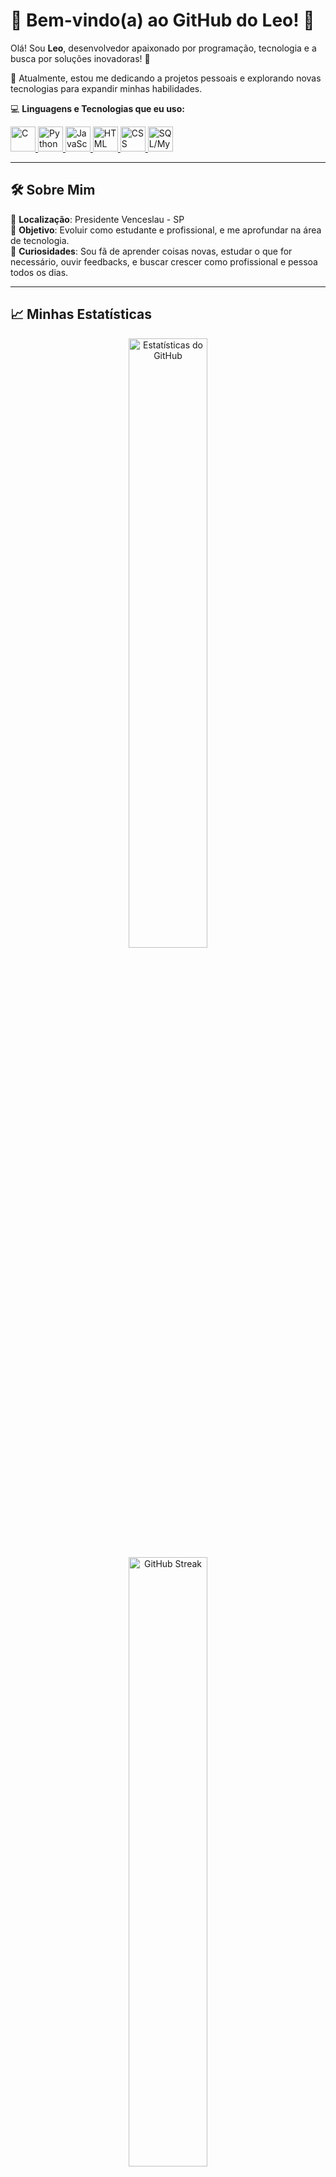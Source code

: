 # 🌟 Bem-vindo(a) ao GitHub do Leo! 🌟

Olá! Sou **Leo**, desenvolvedor apaixonado por programação, tecnologia e a busca por soluções inovadoras! 🚀

🔭 Atualmente, estou me dedicando a projetos pessoais e explorando novas tecnologias para expandir minhas habilidades.  

💻 **Linguagens e Tecnologias que eu uso:**  

<p align="left">
  <a href="https://devdocs.io/c/" target="_blank" title="C">
    <img src="https://cdn.jsdelivr.net/gh/devicons/devicon/icons/c/c-original.svg" alt="C" width="40" height="40"/>
  </a>
  <a href="https://www.python.org/" target="_blank" title="Python">
    <img src="https://cdn.jsdelivr.net/gh/devicons/devicon/icons/python/python-original.svg" alt="Python" width="40" height="40"/>
  </a>
  <a href="https://developer.mozilla.org/en-US/docs/Web/JavaScript" target="_blank" title="JavaScript">
    <img src="https://cdn.jsdelivr.net/gh/devicons/devicon/icons/javascript/javascript-original.svg" alt="JavaScript" width="40" height="40"/>
  </a>
  <a href="https://developer.mozilla.org/en-US/docs/Web/HTML" target="_blank" title="HTML">
    <img src="https://cdn.jsdelivr.net/gh/devicons/devicon/icons/html5/html5-original.svg" alt="HTML" width="40" height="40"/>
  </a>
  <a href="https://developer.mozilla.org/en-US/docs/Web/CSS" target="_blank" title="CSS">
    <img src="https://cdn.jsdelivr.net/gh/devicons/devicon/icons/css3/css3-original.svg" alt="CSS" width="40" height="40"/>
  </a>
  <a href="https://www.mysql.com/" target="_blank" title="SQL/MySQL">
    <img src="https://cdn.jsdelivr.net/gh/devicons/devicon/icons/mysql/mysql-original.svg" alt="SQL/MySQL" width="40" height="40"/>
  </a>
</p>

---

## 🛠️ Sobre Mim

📍 **Localização**: Presidente Venceslau - SP  
🎯 **Objetivo**: Evoluir como estudante e profissional, e me aprofundar na área de tecnologia.  
📖 **Curiosidades**: Sou fã de aprender coisas novas, estudar o que for necessário, ouvir feedbacks, e buscar crescer como profissional e pessoa todos os dias.  

---

## 📈 Minhas Estatísticas

<p align="center">
  <img src="https://github-readme-stats.vercel.app/api?username=leo22-22&show_icons=true&theme=dracula" alt="Estatísticas do GitHub" width="50%" />
  <br>
  <img src="https://github-readme-streak-stats.herokuapp.com/?user=leo22-22&theme=dracula" alt="GitHub Streak" width="50%" />
</p>

---

## 🌍 Como me encontrar

📫 **Entre em contato comigo:**  
<p align="left">
  <a href="mailto:leonardoranuci17@gmail.com">
    <img src="https://img.shields.io/badge/Email-D14836?style=for-the-badge&logo=gmail&logoColor=white" alt="Email"/>
  </a>
  <a href="https://www.linkedin.com/in/leonardo-picolo-348683273/">
    <img src="https://img.shields.io/badge/LinkedIn-0077B5?style=for-the-badge&logo=linkedin&logoColor=white" alt="LinkedIn"/>
  </a>
</p>

💡 **Dica:** Gostou dos meus projetos? Explore, deixe uma estrela ⭐ ou contribua!  

---

**✨ *Vamos transformar ideias em realidade!* ✨**
